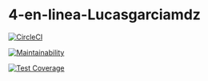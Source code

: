 # 4-en-linea-Lucasgarciamdz

[![CircleCI](https://dl.circleci.com/status-badge/img/gh/Lucasgarciamdz/4-en-linea-Lucasgarciamdz/tree/main.svg?style=svg)](https://dl.circleci.com/status-badge/redirect/gh/Lucasgarciamdz/4-en-linea-Lucasgarciamdz/tree/main)

[![Maintainability](https://api.codeclimate.com/v1/badges/cfc205891f03367a2950/maintainability)](https://codeclimate.com/github/Lucasgarciamdz/4-en-linea-Lucasgarciamdz/maintainability)

[![Test Coverage](https://api.codeclimate.com/v1/badges/cfc205891f03367a2950/test_coverage)](https://codeclimate.com/github/Lucasgarciamdz/4-en-linea-Lucasgarciamdz/test_coverage)
